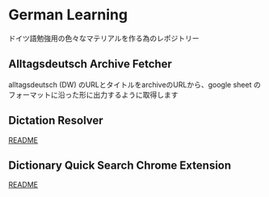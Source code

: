 #  German Learning
ドイツ語勉強用の色々なマテリアルを作る為のレポジトリー

## Alltagsdeutsch Archive Fetcher
alltagsdeutsch (DW) のURLとタイトルをarchiveのURLから、google sheet のフォーマットに沿った形に出力するように取得します 

## Dictation Resolver
[README](./dictation_resolver/README.md)

## Dictionary Quick Search Chrome Extension
[README](./dictionary_quick_search_ch_extension/README.md)